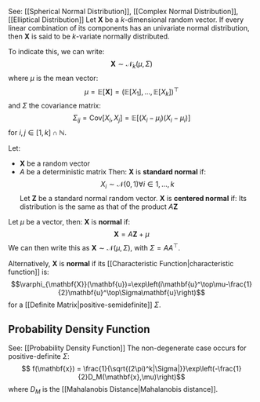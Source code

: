 See: [[Spherical Normal Distribution]], [[Complex Normal Distribution]], [[Elliptical Distribution]]
Let $\mathbf{X}$ be a $k$-dimensional random vector. 
If every linear combination of its components has an univariate normal distribution, then $\mathbf{X}$ is said to be $k$-variate normally distributed. 

To indicate this, we can write: $$\mathbf{X}\sim \mathcal{N}_k(\mu, \Sigma)$$where $\mu$ is the mean vector:$$\mu=\mathbb{E}[\mathbf{X}] = (\mathbb{E}[X_1], ..., \mathbb{E}[X_k])^\top$$and $\Sigma$ the covariance matrix: $$\Sigma_{ij}=\text{Cov}[X_i,X_j]=\mathbb{E}[(X_i-\mu_i)(X_i-\mu_i)]$$for $i,j\in[1,k]\cap\mathbb{N}$.

Let:
- $\mathbf{X}$ be a random vector
- $A$ be a deterministic matrix
Then:
$\mathbf{X}$ is **standard normal** if:
$$X_i\sim\mathcal{N}(0,1)\forall i\in 1,...,k$$
Let $\mathbf{Z}$ be a standard normal random vector. 
$\mathbf{X}$ is **centered normal** if: 
	Its distribution is the same as that of the product $A\mathbf{Z}$

Let $\mu$ be a vector, then:
$\mathbf{X}$ is **normal** if:$$\mathbf{X} = A\mathbf{Z} + \mu$$We can then write this as $\mathbf{X}\sim\mathcal{N}(\mu, \Sigma)$, with $\Sigma = AA^\top$.

Alternatively, $\mathbf{X}$ is **normal** if its [[Characteristic Function|characteristic function]] is:$$\varphi_{\mathbf{X}}(\mathbf{u})=\exp\left(i\mathbf{u}^\top\mu-\frac{1}{2}\mathbf{u}^\top\Sigma\mathbf{u}\right)$$ for a [[Definite Matrix|positive-semidefinite]] $\Sigma$.

## Probability Density Function
See: [[Probability Density Function]]
The non-degenerate case occurs for positive-definite $\Sigma$: 
$$
f(\mathbf{x}) = \frac{1}{\sqrt{(2\pi)^k|\Sigma|}}\exp\left(-\frac{1}{2}D_M(\mathbf{x},\mu)\right)$$ where $D_M$ is the [[Mahalanobis Distance|Mahalanobis distance]].

